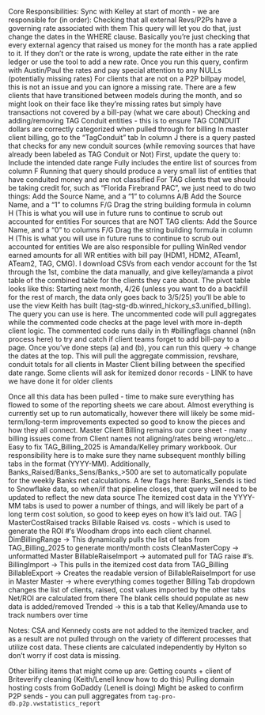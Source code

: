 Core Responsibilities: 
Sync with Kelley at start of month - we are responsible for (in order):
Checking that all external Revs/P2Ps have a governing rate associated with them
This query will let you do that, just change the dates in the WHERE clause. Basically you’re just checking that every external agency that raised us money for the month has a rate applied to it. If they don’t or the 
rate is wrong, update the rate either in the rate ledger or use the tool to add a new rate. 
Once you run this query, confirm with Austin/Paul the rates and pay special attention to any NULLs (potentially missing rates)
For clients that are not on a P2P billpay model, this is not an issue and you can ignore a missing rate. There are a few clients that have transitioned between models during the month, and so might look on their face like they’re missing rates but simply have transactions not covered by a bill-pay (what we care about)
Checking and adding/removing TAG Conduit entities - this is to ensure TAG CONDUIT dollars are correctly categorized when pulled through for billing
In master client billing, go to the “TagConduit” tab
In column J there is a query pasted that checks for any new conduit sources (while removing sources that have already been labeled as TAG Conduit or Not)
First, update the query to: 
Include the intended date range
Fully includes the entire list of sources from column F
Running that query should produce a very small list of entities that have conduited money and are not classified 
For TAG clients that we should be taking credit for, such as “Florida Firebrand PAC”, we just need to do two things:
Add the Source Name, and a “1” to columns A/B
Add the Source Name, and a “1” to columns F/G
Drag the string building formula in column H (This is what you will use in future runs to continue to scrub out accounted for entities
For sources that are NOT TAG clients:
Add the Source Name, and a “0” to columns F/G
Drag the string building formula in column H (This is what you will use in future runs to continue to scrub out accounted for entities
We are also responsible for pulling WinRed vendor earned amounts for all WR entities with bill pay (HDM1, HDM2, ATeam1, ATeam2, TAG, CMG). I download CSVs from each vendor account for the 1st through the 1st, combine the data manually, and give kelley/amanda a pivot table of the combined table for the clients they care about. The pivot table looks like this: 
Starting next month, 4/26 (unless you want to do a backfill for the rest of march, the data only goes back to 3/5/25) you’ll be able to use the view Keith has built (tag-stg-db.winred_hickory_s3.unified_billing). The query you can use is here. The uncommented code will pull aggregates while the commented code checks at the page level with more in-depth client logic. The commented code runs daily in th #billingflags channel (n8n process here) to try and catch if client teams forget to add bill-pay to a page. 
Once you’ve done steps (a) and (b), you can run this query -> change the dates at the top. This will pull the aggregate commission, revshare, conduit totals for all clients in Master Client billing between the specified date range.
Some clients will ask for itemized donor records - LINK to have we have done it for older clients

Once all this data has been pulled - time to make sure everything has flowed to some of the reporting sheets we care about. Almost everything is currently set up to run automatically, however there will likely be some mid-term/long-term improvements expected so good to know the pieces and how they all connect. 
Master Client Billing remains our core sheet - many billing issues come from Client names not aligning/rates being wrong/etc… Easy to fix
TAG_Billing_2025 is Amanda/Kelley primary workbook. Our responsibility here is to make sure they name subsequent monthly billing tabs in the format (YYYY-MM). Additionally, Banks_Raised/Banks_Sens/Banks_>500 are set to automatically populate for the weekly Banks net calculations. A few flags here: 
Banks_Sends is tied to Snowflake data, so when/if that pipeline closes, that query will need to be updated to reflect the new data source
The itemized cost data in the YYYY-MM tabs is used to power a number of things, and will likely be part of a long term cost solution, so good to keep eyes on how it’s laid out.
TAG | MasterCostRaised tracks Billable Raised vs. costs - which is used to generate the ROI #’s Woodham drops into each client channel.
DimBillingRange -> This dynamically pulls the list of tabs from TAG_Billing_2025 to generate month/month costs
CleanMasterCopy -> unformatted Master
BillableRaiseImport -> automated pull for TAG raise #’s. 
BillingImport -> This pulls in the itemized cost data from TAG_Billing
BillableExport -> Creates the readable version of BillableRaiseImport for use in Master
Master -> where everything comes together
Billing Tab dropdown changes the list of clients, raised, cost values imported by the other tabs
Net/ROI are calculated from there
The blank cells should populate as new data is added/removed
Trended -> this is a tab that Kelley/Amanda use to track numbers over time

Notes: CSA and Kennedy costs are not added to the itemized tracker, and as a result are not pulled through on the variety of different processes that utilize cost data. These clients are calculated independently by Hylton so don’t worry if cost data is missing. 

Other billing items that might come up are: 
Getting counts + client of Briteverify cleaning (Keith/Lenell know how to do this)
Pulling domain hosting costs from GoDaddy (Lenell is doing)
Might be asked to confirm P2P sends - you can pull aggregates from `tag-pro-db.p2p.vwstatistics_report`
